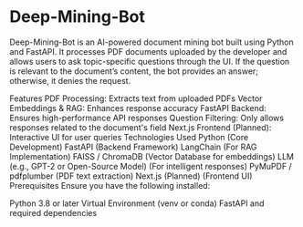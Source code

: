 # Deep-Mining-Bot

Deep-Mining-Bot is an AI-powered document mining bot built using Python and FastAPI. It processes PDF documents uploaded by the developer and allows users to ask topic-specific questions through the UI. If the question is relevant to the document’s content, the bot provides an answer; otherwise, it denies the request.

Features
PDF Processing: Extracts text from uploaded PDFs
Vector Embeddings & RAG: Enhances response accuracy
FastAPI Backend: Ensures high-performance API responses
Question Filtering: Only allows responses related to the document's field
Next.js Frontend (Planned): Interactive UI for user queries
Technologies Used
Python (Core Development)
FastAPI (Backend Framework)
LangChain (For RAG Implementation)
FAISS / ChromaDB (Vector Database for embeddings)
LLM (e.g., GPT-2 or Open-Source Model) (For intelligent responses)
PyMuPDF / pdfplumber (PDF text extraction)
Next.js (Planned) (Frontend UI)
Prerequisites
Ensure you have the following installed:

Python 3.8 or later
Virtual Environment (venv or conda)
FastAPI and required dependencies
